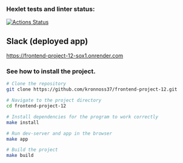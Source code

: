 ### Hexlet tests and linter status:
[![Actions Status](https://github.com/kronnoss37/frontend-project-12/actions/workflows/hexlet-check.yml/badge.svg)](https://github.com/kronnoss37/frontend-project-12/actions)

## Slack (deployed app)
https://frontend-project-12-sox1.onrender.com

### See how to install the project.

```bash
# Clone the repository
git clone https://github.com/kronnoss37/frontend-project-12.git

# Navigate to the project directory
cd frontend-project-12

# Install dependencies for the program to work correctly
make install

# Run dev-server and app in the browser
make app

# Build the project
make build
```
